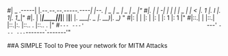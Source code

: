#|   _  \.-----|  |_.--.--.--.-----.----|  |--.   |   _   |   _   |   _   |   _   |"
#|.  |   |  -__|   _|  |  |  |  _  |   _|    <    |.  1   |.  l   |.  1___|.  1___|"
#|.  |   |_____|____|________|_____|__| |__|__|   |.  ____|.  _   |.  __)_|.  __)_ "
#|:  |   |                                        |:  |   |:  |   |:  1   |:  1   |"
#|::.|   |                                        |::.|   |::.|:. |::.. . |::.. . |"
#`--- ---'                                        `---'   `--- ---`-------`-------'"

##A SIMPLE Tool to Pree your network for MITM Attacks
